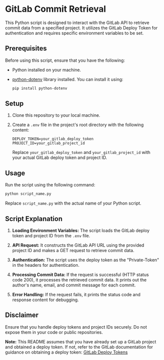 # GitLab Commit Retrieval

This Python script is designed to interact with the GitLab API to retrieve commit data from a specified project. It utilizes the GitLab Deploy Token for authentication and requires specific environment variables to be set.

## Prerequisites

Before using this script, ensure that you have the following:

- Python installed on your machine.
- [python-dotenv](https://pypi.org/project/python-dotenv/) library installed. You can install it using:

  ```bash
  pip install python-dotenv
  ```

## Setup

1. Clone this repository to your local machine.
2. Create a `.env` file in the project's root directory with the following content:

    ```env
    DEPLOY_TOKEN=your_gitlab_deploy_token
    PROJECT_ID=your_gitlab_project_id
    ```

    Replace `your_gitlab_deploy_token` and `your_gitlab_project_id` with your actual GitLab deploy token and project ID.

## Usage

Run the script using the following command:

```bash
python script_name.py
```

Replace `script_name.py` with the actual name of your Python script.

## Script Explanation

1. **Loading Environment Variables:** The script loads the GitLab deploy token and project ID from the `.env` file.

2. **API Request:** It constructs the GitLab API URL using the provided project ID and makes a GET request to retrieve commit data.

3. **Authentication:** The script uses the deploy token as the "Private-Token" in the headers for authentication.

4. **Processing Commit Data:** If the request is successful (HTTP status code 200), it processes the retrieved commit data. It prints out the author's name, email, and commit message for each commit.

5. **Error Handling:** If the request fails, it prints the status code and response content for debugging.

## Disclaimer

Ensure that you handle deploy tokens and project IDs securely. Do not expose them in your code or public repositories.

**Note:** This README assumes that you have already set up a GitLab project and obtained a deploy token. If not, refer to the GitLab documentation for guidance on obtaining a deploy token: [GitLab Deploy Tokens](https://docs.gitlab.com/ee/user/project/deploy_tokens.html)
